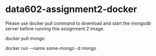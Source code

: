 # data602-assignment2-docker
Please use docker pull command to download and start the mongodb server before running this assignment 2 image.

docker pull mongo


docker run --name some-mongo -d mongo

